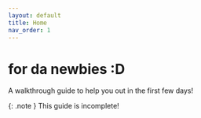 ```yaml
---
layout: default
title: Home
nav_order: 1
---
```


# for da newbies :D
A walkthrough guide to help you out in the first few days!

{: .note }
This guide is incomplete!


<script>
let theme = sessionStorage.getItem('theme');

    function modeSwitcher() {
    let theme = sessionStorage.getItem('theme');
    if (theme === "dark") {
        jtd.setTheme('light');
        sessionStorage.setItem('theme', 'light');
        document.getElementById("theme-toggle").innerHTML = "Dark Mode";
    } else {
        jtd.setTheme('custom');
        sessionStorage.setItem('theme', 'dark');
        document.getElementById("theme-toggle").innerHTML = "Light Mode";
    }
    }
    
    if (theme === "light") {
    jtd.setTheme('light');
    sessionStorage.setItem('theme', 'light');
    document.getElementById("theme-toggle").innerHTML = "Dark Mode";
    }
    else {
    jtd.setTheme('custom');
    sessionStorage.setItem('theme', 'dark');
    document.getElementById("theme-toggle").innerHTML = "Light Mode";
    }
</script>